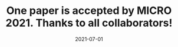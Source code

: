 ---
title: "One paper is accepted by <strong style=\"font-weight: 750;\">MICRO 2021</strong>. Thanks to all collaborators!"
date: 2021-07-01
---